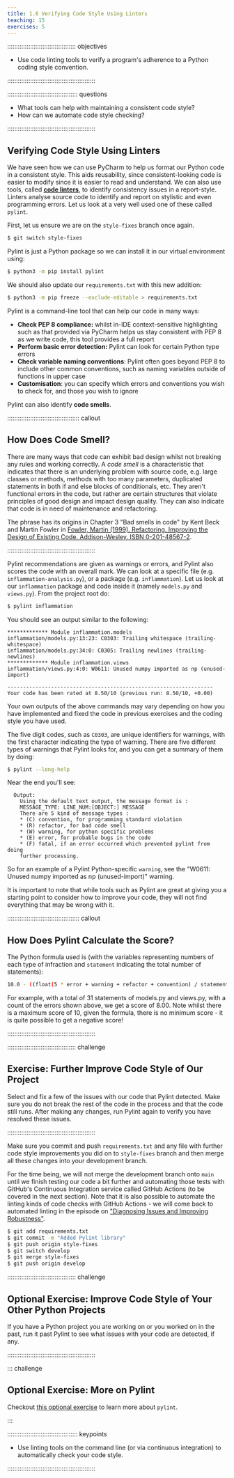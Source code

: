 ```yaml
---
title: 1.6 Verifying Code Style Using Linters
teaching: 15
exercises: 5
---
```


::::::::::::::::::::::::::::::::::::::: objectives

- Use code linting tools to verify a program's adherence to a Python coding style convention.

::::::::::::::::::::::::::::::::::::::::::::::::::

:::::::::::::::::::::::::::::::::::::::: questions

- What tools can help with maintaining a consistent code style?
- How can we automate code style checking?

::::::::::::::::::::::::::::::::::::::::::::::::::

## Verifying Code Style Using Linters

We have seen how we can use PyCharm to help us format our Python code in a consistent style.
This aids reusability,
since consistent-looking code is easier to modify
since it is easier to read and understand.
We can also use tools,
called [**code linters**](https://en.wikipedia.org/wiki/Lint_%28software%29),
to identify consistency issues in a report-style.
Linters analyse source code to identify and report on stylistic and even programming errors.
Let us look at a very well used one of these called `pylint`.

First, let us ensure we are on the `style-fixes` branch once again.

```bash
$ git switch style-fixes
```

Pylint is just a Python package so we can install it in our virtual environment using:

```bash
$ python3 -m pip install pylint
```

We should also update our `requirements.txt` with this new addition:

```bash
$ python3 -m pip freeze --exclude-editable > requirements.txt
```

Pylint is a command-line tool that can help our code in many ways:

- **Check PEP 8 compliance:**
  whilst in-IDE context-sensitive highlighting such as that provided via PyCharm
  helps us stay consistent with PEP 8 as we write code, this tool provides a full report
- **Perform basic error detection:** Pylint can look for certain Python type errors
- **Check variable naming conventions**:
  Pylint often goes beyond PEP 8 to include other common conventions,
  such as naming variables outside of functions in upper case
- **Customisation**:
  you can specify which errors and conventions you wish to check for, and those you wish to ignore

Pylint can also identify **code smells**.

:::::::::::::::::::::::::::::::::::::::::  callout

## How Does Code Smell?

There are many ways that code can exhibit bad design
whilst not breaking any rules and working correctly.
A *code smell* is a characteristic that indicates
that there is an underlying problem with source code, e.g.
large classes or methods,
methods with too many parameters,
duplicated statements in both if and else blocks of conditionals, etc.
They aren't functional errors in the code,
but rather are certain structures that violate principles of good design
and impact design quality.
They can also indicate that code is in need of maintenance and refactoring.

The phrase has its origins in Chapter 3 "Bad smells in code"
by Kent Beck and Martin Fowler in
[Fowler, Martin (1999). Refactoring. Improving the Design of Existing Code. Addison-Wesley. ISBN 0-201-48567-2](https://www.amazon.com/Refactoring-Improving-Design-Existing-Code/dp/0201485672/).

::::::::::::::::::::::::::::::::::::::::::::::::::

Pylint recommendations are given as warnings or errors,
and Pylint also scores the code with an overall mark.
We can look at a specific file (e.g. `inflammation-analysis.py`),
or a package (e.g. `inflammation`).
Let us look at our `inflammation` package and code inside it (namely `models.py` and `views.py`).
From the project root do:

```bash
$ pylint inflammation
```

You should see an output similar to the following:

```output
************* Module inflammation.models
inflammation/models.py:13:23: C0303: Trailing whitespace (trailing-whitespace)
inflammation/models.py:34:0: C0305: Trailing newlines (trailing-newlines)
************* Module inflammation.views
inflammation/views.py:4:0: W0611: Unused numpy imported as np (unused-import)

------------------------------------------------------------------
Your code has been rated at 8.50/10 (previous run: 8.50/10, +0.00)
```

Your own outputs of the above commands may vary depending on
how you have implemented and fixed the code in previous exercises
and the coding style you have used.

The five digit codes, such as `C0303`, are unique identifiers for warnings,
with the first character indicating the type of warning.
There are five different types of warnings that Pylint looks for,
and you can get a summary of them by doing:

```bash
$ pylint --long-help
```

Near the end you'll see:

```output
  Output:
    Using the default text output, the message format is :
    MESSAGE_TYPE: LINE_NUM:[OBJECT:] MESSAGE
    There are 5 kind of message types :
    * (C) convention, for programming standard violation
    * (R) refactor, for bad code smell
    * (W) warning, for python specific problems
    * (E) error, for probable bugs in the code
    * (F) fatal, if an error occurred which prevented pylint from doing
    further processing.
```

So for an example of a Pylint Python-specific `warning`,
see the "W0611: Unused numpy imported as np (unused-import)" warning.

It is important to note that while tools such as Pylint are great at giving you
a starting point to consider how to improve your code,
they will not find everything that may be wrong with it.

:::::::::::::::::::::::::::::::::::::::::  callout

## How Does Pylint Calculate the Score?

The Python formula used is
(with the variables representing numbers of each type of infraction
and `statement` indicating the total number of statements):

```bash
10.0 - ((float(5 * error + warning + refactor + convention) / statement) * 10)
```

For example, with a total of 31 statements of models.py and views.py,
with a count of the errors shown above, we get a score of 8.00.
Note whilst there is a maximum score of 10, given the formula,
there is no minimum score - it is quite possible to get a negative score!


::::::::::::::::::::::::::::::::::::::::::::::::::

:::::::::::::::::::::::::::::::::::::::  challenge

## Exercise: Further Improve Code Style of Our Project

Select and fix a few of the issues with our code that Pylint detected.
Make sure you do not break the rest of the code in the process and that the code still runs.
After making any changes, run Pylint again to verify you have resolved these issues.

::::::::::::::::::::::::::::::::::::::::::::::::::

Make sure you commit and push `requirements.txt`
and any file with further code style improvements you did on to `style-fixes` branch and then
merge all these changes into your development branch.

For the time being, we will not merge
the development branch onto `main` until we finish testing our code a bit further and automating
those tests with GitHub's Continuous Integration service called GitHub Actions
(to be covered in the next section).
Note that it is also possible to automate the linting kinds of code checks
with GitHub Actions - we will come back to automated linting in the episode on
["Diagnosing Issues and Improving Robustness"](24-diagnosing-issues-improving-robustness.md).

```bash
$ git add requirements.txt
$ git commit -m "Added Pylint library"
$ git push origin style-fixes
$ git switch develop
$ git merge style-fixes
$ git push origin develop
```

:::::::::::::::::::::::::::::::::::::::  challenge

## Optional Exercise: Improve Code Style of Your Other Python Projects

If you have a Python project you are working on or you worked on in the past,
run it past Pylint to see what issues with your code are detected, if any.


::::::::::::::::::::::::::::::::::::::::::::::::::

::: challenge

## Optional Exercise: More on Pylint

Checkout [this optional exercise](17-section1-optional-exercises.md)
to learn more about `pylint`.

:::

:::::::::::::::::::::::::::::::::::::::: keypoints

- Use linting tools on the command line (or via continuous integration) to automatically check your code style.

::::::::::::::::::::::::::::::::::::::::::::::::::


